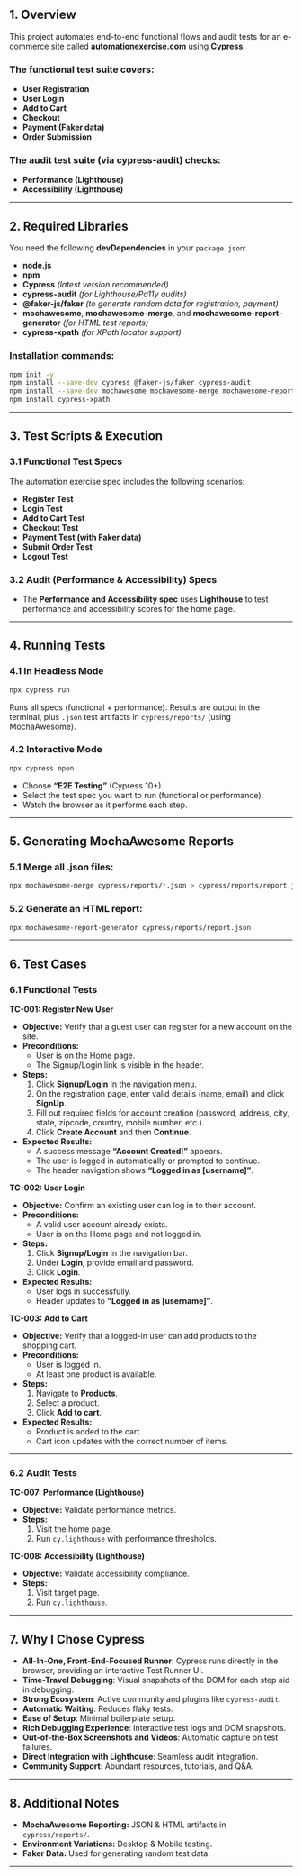 
## **1. Overview**
This project automates end-to-end functional flows and audit tests for an e-commerce site called **automationexercise.com** using **Cypress**.

### **The functional test suite covers:**
- **User Registration**
- **User Login**
- **Add to Cart**
- **Checkout**
- **Payment (Faker data)**
- **Order Submission**

### **The audit test suite (via cypress-audit) checks:**
- **Performance (Lighthouse)**
- **Accessibility (Lighthouse)**

---

## **2. Required Libraries**
You need the following **devDependencies** in your `package.json`:

- **node.js**
- **npm**
-  **Cypress** *(latest version recommended)*
- **cypress-audit** *(for Lighthouse/Pa11y audits)*
- **@faker-js/faker** *(to generate random data for registration, payment)*
- **mochawesome**, **mochawesome-merge**, and **mochawesome-report-generator** *(for HTML test reports)*
- **cypress-xpath** *(for XPath locator support)*

### **Installation commands:**
```bash
npm init -y
npm install --save-dev cypress @faker-js/faker cypress-audit
npm install --save-dev mochawesome mochawesome-merge mochawesome-report-generator
npm install cypress-xpath
```

---

## **3. Test Scripts & Execution**

### **3.1 Functional Test Specs**
The automation exercise spec includes the following scenarios:
- **Register Test**
- **Login Test**
- **Add to Cart Test**
- **Checkout Test**
- **Payment Test (with Faker data)**
- **Submit Order Test**
- **Logout Test**

### **3.2 Audit (Performance & Accessibility) Specs**
- The **Performance and Accessibility spec** uses **Lighthouse** to test performance and accessibility scores for the home page.

---

## **4. Running Tests**

### **4.1 In Headless Mode**
```bash
npx cypress run
```
Runs all specs (functional + performance). Results are output in the terminal, plus `.json` test artifacts in `cypress/reports/` (using MochaAwesome).

### **4.2 Interactive Mode**
```bash
npx cypress open
```
- Choose **“E2E Testing”** (Cypress 10+).
- Select the test spec you want to run (functional or performance).
- Watch the browser as it performs each step.

---

## **5. Generating MochaAwesome Reports**

### **5.1 Merge all .json files:**
```bash
npx mochawesome-merge cypress/reports/*.json > cypress/reports/report.json
```

### **5.2 Generate an HTML report:**
```bash
npx mochawesome-report-generator cypress/reports/report.json
```

---

## **6. Test Cases**

### **6.1 Functional Tests**

**TC-001: Register New User**
- **Objective:** Verify that a guest user can register for a new account on the site.
- **Preconditions:**
  - User is on the Home page.
  - The Signup/Login link is visible in the header.
- **Steps:**
  1. Click **Signup/Login** in the navigation menu.
  2. On the registration page, enter valid details (name, email) and click **SignUp**.
  3. Fill out required fields for account creation (password, address, city, state, zipcode, country, mobile number, etc.).
  4. Click **Create Account** and then **Continue**.
- **Expected Results:**
  - A success message **“Account Created!”** appears.
  - The user is logged in automatically or prompted to continue.
  - The header navigation shows **“Logged in as [username]”**.

**TC-002: User Login**
- **Objective:** Confirm an existing user can log in to their account.
- **Preconditions:**
  - A valid user account already exists.
  - User is on the Home page and not logged in.
- **Steps:**
  1. Click **Signup/Login** in the navigation bar.
  2. Under **Login**, provide email and password.
  3. Click **Login**.
- **Expected Results:**
  - User logs in successfully.
  - Header updates to **“Logged in as [username]”**.

**TC-003: Add to Cart**
- **Objective:** Verify that a logged-in user can add products to the shopping cart.
- **Preconditions:**
  - User is logged in.
  - At least one product is available.
- **Steps:**
  1. Navigate to **Products**.
  2. Select a product.
  3. Click **Add to cart**.
- **Expected Results:**
  - Product is added to the cart.
  - Cart icon updates with the correct number of items.

---

### **6.2 Audit Tests**

**TC-007: Performance (Lighthouse)**
- **Objective:** Validate performance metrics.
- **Steps:**
  1. Visit the home page.
  2. Run `cy.lighthouse` with performance thresholds.

**TC-008: Accessibility (Lighthouse)**
- **Objective:** Validate accessibility compliance.
- **Steps:**
  1. Visit target page.
  2. Run `cy.lighthouse`.

---

## **7. Why I Chose Cypress**

- **All-In-One, Front-End-Focused Runner**: Cypress runs directly in the browser, providing an interactive Test Runner UI.
- **Time-Travel Debugging**: Visual snapshots of the DOM for each step aid in debugging.
- **Strong Ecosystem**: Active community and plugins like `cypress-audit`.
- **Automatic Waiting**: Reduces flaky tests.
- **Ease of Setup**: Minimal boilerplate setup.
- **Rich Debugging Experience**: Interactive test logs and DOM snapshots.
- **Out-of-the-Box Screenshots and Videos**: Automatic capture on test failures.
- **Direct Integration with Lighthouse**: Seamless audit integration.
- **Community Support**: Abundant resources, tutorials, and Q&A.

---

## **8. Additional Notes**
- **MochaAwesome Reporting:** JSON & HTML artifacts in `cypress/reports/`.
- **Environment Variations:** Desktop & Mobile testing.
- **Faker Data:** Used for generating random test data.

---


